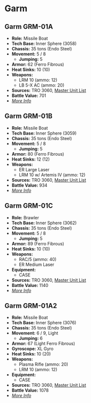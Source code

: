 # Garm
## Garm GRM-01A
- **Role:** Missile Boat
- **Tech Base:** Inner Sphere (3058)
- **Chassis:** 35 tons (Endo Steel)
- **Movement:** 5 / 8
  - **Jumping:** 5
- **Armor:** 62 (Ferro Fibrous)
- **Heat Sinks:** 10 (10)
- **Weapons:**
  - LRM 10 (ammo: 12)
  - LB 5-X AC (ammo: 20)
- **Sources:** TRO 3060, [Master Unit List](http://masterunitlist.info/Unit/Details/1189/garm-grm-01a)
- **Battle Value:** 701
- [*More Info*](garm/garm_grm-01a.md)

## Garm GRM-01B
- **Role:** Missile Boat
- **Tech Base:** Inner Sphere (3059)
- **Chassis:** 35 tons (Endo Steel)
- **Movement:** 5 / 8
  - **Jumping:** 5
- **Armor:** 80 (Ferro Fibrous)
- **Heat Sinks:** 12 (12)
- **Weapons:**
  - ER Large Laser
  - LRM 10 w/ Artemis IV (ammo: 12)
- **Sources:** TRO 3060, [Master Unit List](http://masterunitlist.info/Unit/Details/1191/garm-grm-01b)
- **Battle Value:** 934
- [*More Info*](garm/garm_grm-01b.md)

## Garm GRM-01C
- **Role:** Brawler
- **Tech Base:** Inner Sphere (3062)
- **Chassis:** 35 tons (Endo Steel)
- **Movement:** 5 / 8
  - **Jumping:** 5
- **Armor:** 89 (Ferro Fibrous)
- **Heat Sinks:** 10 (10)
- **Weapons:**
  - RAC/5 (ammo: 40)
  - ER Medium Laser
- **Equipment:**
  - CASE
- **Sources:** TRO 3060, [Master Unit List](http://masterunitlist.info/Unit/Details/1192/garm-grm-01c)
- **Battle Value:** 1140
- [*More Info*](garm/garm_grm-01c.md)

## Garm GRM-01A2
- **Role:** Missile Boat
- **Tech Base:** Inner Sphere (3076)
- **Chassis:** 35 tons (Endo Steel)
- **Movement:** 6 / 9, Light
  - **Jumping:** 6
- **Armor:** 67 (Light Ferro Fibrous)
- **Gyroscope:** XL Gyro
- **Heat Sinks:** 10 (20)
- **Weapons:**
  - Plasma Rifle (ammo: 20)
  - LRM 10 (ammo: 12)
- **Equipment:**
  - CASE
- **Sources:** TRO 3060, [Master Unit List](http://masterunitlist.info/Unit/Details/1190/garm-grm-01a2)
- **Battle Value:** 1078
- [*More Info*](garm/garm_grm-01a2.md)

